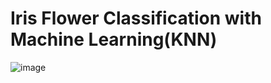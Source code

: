 # Iris Flower Classification with Machine Learning(KNN)
![image](https://github.com/hason8193/Iris_Flower_Classification/assets/111623729/381f4d8f-f9a4-4abc-bd24-998cf89bc060)

